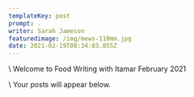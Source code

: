 ```yaml
---
templateKey: post
prompt: .
writer: Sarah Jameson
featuredimage: /img/mews-110mm.jpg
date: 2021-02-19T08:34:03.855Z
---
```

\    Welcome to Food Writing with Itamar February 2021

\    Your posts will appear below.